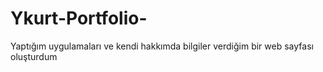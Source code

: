 # Ykurt-Portfolio-
Yaptığım uygulamaları ve kendi hakkımda bilgiler verdiğim bir web sayfası oluşturdum
